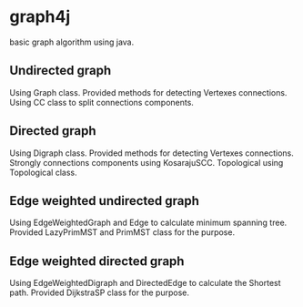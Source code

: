 # graph4j
basic graph algorithm using java.
## Undirected graph
Using Graph class.
Provided methods for detecting Vertexes connections.
Using CC class to split connections components. 

## Directed graph
Using Digraph class.
Provided methods for detecting Vertexes connections.
Strongly connections components using KosarajuSCC.
Topological using Topological class.

## Edge weighted undirected graph
Using EdgeWeightedGraph and Edge to calculate minimum spanning tree.
Provided LazyPrimMST and PrimMST class for the purpose.

## Edge weighted directed graph 
Using EdgeWeightedDigraph and DirectedEdge to calculate the Shortest path.
Provided DijkstraSP class for the purpose.
